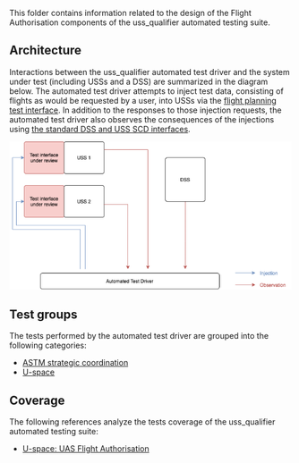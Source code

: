 This folder contains information related to the design of the Flight
Authorisation components of the uss_qualifier automated testing suite.

## Architecture

Interactions between the uss_qualifier automated test driver and the system
under test (including USSs and a DSS) are summarized in the diagram below.  The
automated test driver attempts to inject test data, consisting of flights as
would be requested by a user, into USSs via the
[flight planning test interface](../../../../../interfaces/automated_testing/scd/v1/scd.yaml).
In addition to the responses to those  injection requests, the automated test
driver also observes the consequences of  the injections using
[the standard DSS and USS SCD interfaces](../../../../../interfaces/astm-utm/Protocol).

![Architecture diagram](strategic_coordination_architecture.png)

## Test groups

The tests performed by the automated test driver are grouped into the following
categories:

* [ASTM strategic coordination](../../astm/utm)
* [U-space](validation.md)

## Coverage

The following references analyze the tests coverage of the uss_qualifier automated testing suite:

* [U-space: UAS Flight Authorisation](https://docs.google.com/spreadsheets/d/1IJkNS21Ps-2411LGhXBqWF7inQnPVeEA23dWjXpCR-M/edit?usp=sharing)
